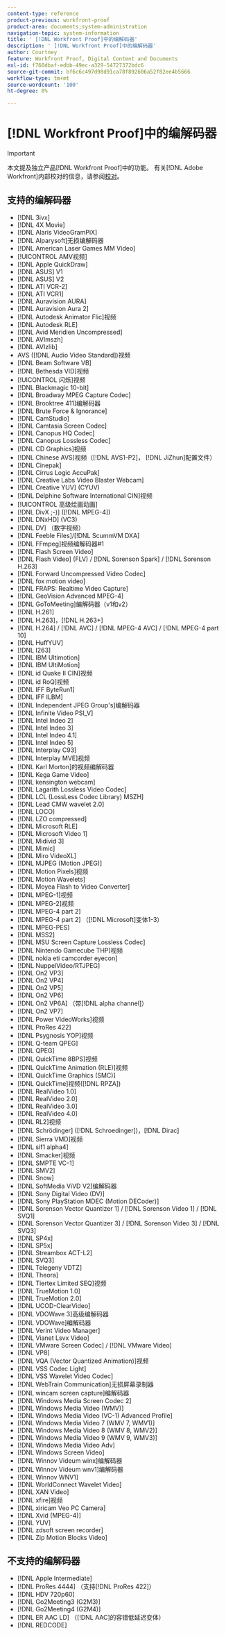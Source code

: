 ```yaml
---
content-type: reference
product-previous: workfront-proof
product-area: documents;system-administration
navigation-topic: system-information
title: ' [!DNL Workfront Proof]中的编解码器'
description: ' [!DNL Workfront Proof]中的编解码器'
author: Courtney
feature: Workfront Proof, Digital Content and Documents
exl-id: f760dbaf-edbb-49ec-a329-54727372bdc6
source-git-commit: bf6c6c497d98d91ca78f892606a52f82ee4b5666
workflow-type: tm+mt
source-wordcount: '100'
ht-degree: 0%

---
```


# [!DNL Workfront Proof]中的编解码器

>[!IMPORTANT]
>
>本文提及独立产品[!DNL Workfront Proof]中的功能。 有关[!DNL Adobe Workfront]内部校对的信息，请参阅[校对](../../../review-and-approve-work/proofing/proofing.md)。

## 支持的编解码器

* [!DNL 3ivx]
* [!DNL 4X Movie]
* [!DNL Alaris VideoGramPiX]
* [!DNL Alparysoft]无损编解码器
* [!DNL American Laser Games MM Video]
* [!UICONTROL AMV视频]
* [!DNL Apple QuickDraw]
* [!DNL ASUS] V1
* [!DNL ASUS] V2
* [!DNL ATI VCR-2]
* [!DNL ATI VCR1]
* [!DNL Auravision AURA]
* [!DNL Auravision Aura 2]
* [!DNL Autodesk Animator Flic]视频
* [!DNL Autodesk RLE]
* [!DNL Avid Meridien Uncompressed]
* [!DNL AVImszh]
* [!DNL AVIzlib]
* AVS ([!DNL Audio Video Standard])视频
* [!DNL Beam Software VB]
* [!DNL Bethesda VID]视频
* [!UICONTROL 闪烁]视频
* [!DNL Blackmagic 10-bit]
* [!DNL Broadway MPEG Capture Codec]
* [!DNL Brooktree 411]编解码器
* [!DNL Brute Force & Ignorance]
* [!DNL CamStudio]
* [!DNL Camtasia Screen Codec]
* [!DNL Canopus HQ Codec]
* [!DNL Canopus Lossless Codec]
* [!DNL CD Graphics]视频
* [!DNL Chinese AVS]视频（[!DNL AVS1-P2]， [!DNL JiZhun]配置文件）
* [!DNL Cinepak]
* [!DNL Cirrus Logic AccuPak]
* [!DNL Creative Labs Video Blaster Webcam]
* [!DNL Creative YUV] (CYUV)
* [!DNL Delphine Software International CIN]视频
* [!UICONTROL 高级绘画动画]
* [!DNL DivX ;-)] ([!DNL MPEG-4])
* [!DNL DNxHD] (VC3)
* [!DNL DV] （数字视频）
* [!DNL Feeble Files]/[!DNL ScummVM DXA]
* [!DNL FFmpeg]视频编解码器#1
* [!DNL Flash Screen Video]
* [!DNL Flash Video] (FLV) / [!DNL Sorenson Spark] / [!DNL Sorenson H.263]
* [!DNL Forward Uncompressed Video Codec]
* [!DNL fox motion video]
* [!DNL FRAPS: Realtime Video Capture]
* [!DNL GeoVision Advanced MPEG-4]
* [!DNL GoToMeeting]编解码器（v1和v2）
* [!DNL H.261]
* [!DNL H.263]，[!DNL H.263+]
* [!DNL H.264] / [!DNL AVC] / [!DNL MPEG-4 AVC] / [!DNL MPEG-4 part 10]
* [!DNL HuffYUV]
* [!DNL I263]
* [!DNL IBM Ultimotion]
* [!DNL IBM UltiMotion]
* [!DNL id Quake II CIN]视频
* [!DNL id RoQ]视频
* [!DNL IFF ByteRun1]
* [!DNL IFF ILBM]
* [!DNL Independent JPEG Group's]编解码器
* [!DNL Infinite Video PSI_V]
* [!DNL Intel Indeo 2]
* [!DNL Intel Indeo 3]
* [!DNL Intel Indeo 4.1]
* [!DNL Intel Indeo 5]
* [!DNL Interplay C93]
* [!DNL Interplay MVE]视频
* [!DNL Karl Morton]的视频编解码器
* [!DNL Kega Game Video]
* [!DNL kensington webcam]
* [!DNL Lagarith Lossless Video Codec]
* [!DNL LCL (LossLess Codec Library) MSZH]
* [!DNL Lead CMW wavelet 2.0]
* [!DNL LOCO]
* [!DNL LZO compressed]
* [!DNL Microsoft RLE]
* [!DNL Microsoft Video 1]
* [!DNL Midivid 3]
* [!DNL Mimic]
* [!DNL Miro VideoXL]
* [!DNL MJPEG (Motion JPEG)]
* [!DNL Motion Pixels]视频
* [!DNL Motion Wavelets]
* [!DNL Moyea Flash to Video Converter]
* [!DNL MPEG-1]视频
* [!DNL MPEG-2]视频
* [!DNL MPEG-4 part 2]
* [!DNL MPEG-4 part 2] （[!DNL Microsoft]变体1-3）
* [!DNL MPEG-PES]
* [!DNL MSS2]
* [!DNL MSU Screen Capture Lossless Codec]
* [!DNL Nintendo Gamecube THP]视频
* [!DNL nokia eti camcorder eyecon]
* [!DNL NuppelVideo/RTJPEG]
* [!DNL On2 VP3]
* [!DNL On2 VP4]
* [!DNL On2 VP5]
* [!DNL On2 VP6]
* [!DNL On2 VP6A] （带[!DNL alpha channel]）
* [!DNL On2 VP7]
* [!DNL Power VideoWorks]视频
* [!DNL ProRes 422]
* [!DNL Psygnosis YOP]视频
* [!DNL Q-team QPEG]
* [!DNL QPEG]
* [!DNL QuickTime 8BPS]视频
* [!DNL QuickTime Animation (RLE)]视频
* [!DNL QuickTime Graphics (SMC)]
* [!DNL QuickTime]视频([!DNL RPZA])
* [!DNL RealVideo 1.0]
* [!DNL RealVideo 2.0]
* [!DNL RealVideo 3.0]
* [!DNL RealVideo 4.0]
* [!DNL RL2]视频
* [!DNL Schrödinger] ([!DNL Schroedinger])，[!DNL Dirac]
* [!DNL Sierra VMD]视频
* [!DNL sif1 alpha4]
* [!DNL Smacker]视频
* [!DNL SMPTE VC-1]
* [!DNL SMV2]
* [!DNL Snow]
* [!DNL SoftMedia ViVD V2]编解码器
* [!DNL Sony Digital Video (DV)]
* [!DNL Sony PlayStation MDEC (Motion DECoder)]
* [!DNL Sorenson Vector Quantizer 1] / [!DNL Sorenson Video 1] / [!DNL SVQ1]
* [!DNL Sorenson Vector Quantizer 3] / [!DNL Sorenson Video 3] / [!DNL SVQ3]
* [!DNL SP4x]
* [!DNL SP5x]
* [!DNL Streambox ACT-L2]
* [!DNL SVQ3]
* [!DNL Telegeny VDTZ]
* [!DNL Theora]
* [!DNL Tiertex Limited SEQ]视频
* [!DNL TrueMotion 1.0]
* [!DNL TrueMotion 2.0]
* [!DNL UCOD-ClearVideo]
* [!DNL VDOWave 3]高级编解码器
* [!DNL VDOWave]编解码器
* [!DNL Verint Video Manager]
* [!DNL Vianet Lsvx Video]
* [!DNL VMware Screen Codec] / [!DNL VMware Video]
* [!DNL VP8]
* [!DNL VQA (Vector Quantized Animation)]视频
* [!DNL VSS Codec Light]
* [!DNL VSS Wavelet Video Codec]
* [!DNL WebTrain Communication]无损屏幕录制器
* [!DNL wincam screen capture]编解码器
* [!DNL Windows Media Screen Codec 2]
* [!DNL Windows Media Video (WMV)]
* [!DNL Windows Media Video (VC-1) Advanced Profile]
* [!DNL Windows Media Video 7 (WMV 7, WMV1)]
* [!DNL Windows Media Video 8 (WMV 8, WMV2)]
* [!DNL Windows Media Video 9 (WMV 9, WMV3)]
* [!DNL Windows Media Video Adv]
* [!DNL Windows Screen Video]
* [!DNL Winnov Videum winx]编解码器
* [!DNL Winnov Videum wnv1]编解码器
* [!DNL Winnov WNV1]
* [!DNL WorldConnect Wavelet Video]
* [!DNL XAN Video]
* [!DNL xfire]视频
* [!DNL xiricam Veo PC Camera]
* [!DNL Xvid (MPEG-4)]
* [!DNL YUV]
* [!DNL zdsoft screen recorder]
* [!DNL Zip Motion Blocks Video]

## 不支持的编解码器

* [!DNL Apple Intermediate]
* [!DNL ProRes 4444] （支持[!DNL ProRes 422]）
* [!DNL HDV 720p60]
* [!DNL Go2Meeting3 (G2M3)]
* [!DNL Go2Meeting4 (G2M4)]
* [!DNL ER AAC LD] （[!DNL AAC]的容错低延迟变体）
* [!DNL REDCODE]
